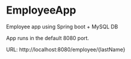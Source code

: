 # EmployeeApp

Employee app using Spring boot + MySQL DB

App runs in the default 8080 port.

URL: http://localhost:8080/employee/{lastName}
